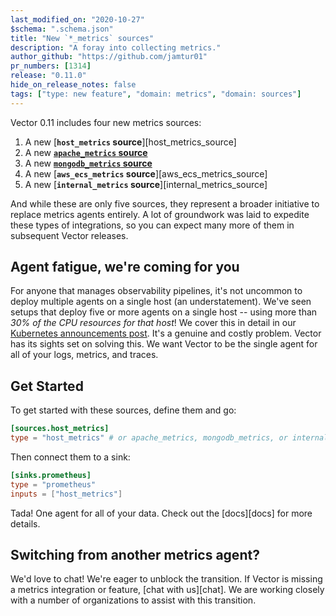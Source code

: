 ```yaml
---
last_modified_on: "2020-10-27"
$schema: ".schema.json"
title: "New `*_metrics` sources"
description: "A foray into collecting metrics."
author_github: "https://github.com/jamtur01"
pr_numbers: [1314]
release: "0.11.0"
hide_on_release_notes: false
tags: ["type: new feature", "domain: metrics", "domain: sources"]
---
```


Vector 0.11 includes four new metrics sources:

1. A new [**`host_metrics` source**][host_metrics_source]
2. A new [**`apache_metrics` source**][apache_metrics_source]
3. A new [**`mongodb_metrics` source**][mongodb_metrics_source]
4. A new [**`aws_ecs_metrics` source**][aws_ecs_metrics_source]
5. A new [**`internal_metrics` source**][internal_metrics_source]

And while these are only five sources, they represent a broader initiative
to replace metrics agents entirely. A lot of groundwork was laid to expedite
these types of integrations, so you can expect many more of them in
subsequent Vector releases.

## Agent fatigue, we're coming for you

For anyone that manages observability pipelines, it's not uncommon to deploy
multiple agents on a single host (an understatement). We've seen setups
that deploy five or more agents on a single host -- using more than _30% of the
CPU resources for that host_! We cover this in detail in our
[Kubernetes announcements post][kubernetes_announcement]. It's a genuine and
costly problem. Vector has its sights set on solving this. We want Vector to be
the single agent for all of your logs, metrics, and traces.

## Get Started

To get started with these sources, define them and go:

```toml
[sources.host_metrics]
type = "host_metrics" # or apache_metrics, mongodb_metrics, or internal_metrics
```

Then connect them to a sink:

```toml
[sinks.prometheus]
type = "prometheus"
inputs = ["host_metrics"]
```

Tada! One agent for all of your data. Check out the [docs][docs] for more
details.

## Switching from another metrics agent?

We'd love to chat! We're eager to unblock the transition. If Vector is missing
a metrics integration or feature, [chat with us][chat]. We are working closely
with a number of organizations to assist with this transition.

[apache_metrics_source]: /docs/reference/sources/apache_metrics/
[aws_ecs_metrics]: /docs/reference/sources/aws_ecs_metrics/
[host_metrics]: /docs/reference/sources/host_metrics/
[internal_metrics]: /docs/reference/sources/internal_metrics/
[kubernetes_announcement]: /blog/...
[mongodb_metrics_source]: /docs/reference/sources/mongodb_metrics/
